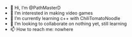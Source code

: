 - 👋 Hi, I’m @PathMasterD
- 👀 I’m interested in making video games
- 🌱 I’m currently learning c++ with ChiliTomatoNoodle
- 💞️ I’m looking to collaborate on nothing yet, still learning
- 📫 How to reach me: nowhere

<!---
PathMasterD/PathMasterD is a ✨ special ✨ repository because its `README.md` (this file) appears on your GitHub profile.
You can click the Preview link to take a look at your changes.
--->
